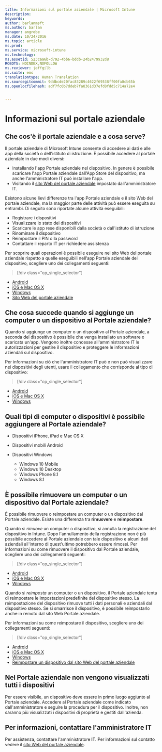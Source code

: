 ```yaml
---
title: Informazioni sul portale aziendale | Microsoft Intune
description: 
keywords: 
author: barlanmsft
ms.author: barlan
manager: angrobe
ms.date: 10/24/2016
ms.topic: article
ms.prod: 
ms.service: microsoft-intune
ms.technology: 
ms.assetid: 523caa6b-d792-4bb6-bddb-24b2479932d8
ROBOTS: NOINDEX,NOFOLLOW
ms.reviewer: jeffgilb
ms.suite: ems
translationtype: Human Translation
ms.sourcegitcommit: 9ddbcde20fac83289c4622f69538ff00fa0cb65b
ms.openlocfilehash: adf7fc0b7ddeb7fa8361d37efd0fdd5c714a72e4


---
```


# <a name="about-the-company-portal"></a>Informazioni sul portale aziendale

## <a name="what-is-the-company-portal-and-what-can-you-do-with-it"></a>Che cos'è il portale aziendale e a cosa serve?
Il portale aziendale di Microsoft Intune consente di accedere ai dati e alle app della società o dell'istituto di istruzione. È possibile accedere al portale aziendale in due modi diversi:

- Installando l'app Portale aziendale nel dispositivo. In genere è possibile scaricare l'app Portale aziendale dall'App Store del dispositivo, ma anche l'amministratore IT può installare l'app.
- Visitando il [sito Web del portale aziendale](http://portal.manage.microsoft.com) impostato dall'amministratore IT.

Esistono alcune lievi differenze tra l'app Portale aziendale e il sito Web del portale aziendale, ma la maggior parte delle attività può essere eseguita su entrambi. Di seguito sono riportate alcune attività eseguibili:

- Registrare i dispositivi
- Visualizzare lo stato dei dispositivi
- Scaricare le app rese disponibili dalla società o dall'istituto di istruzione
- Rinominare il dispositivo
- Reimpostare il PIN o la password
- Contattare il reparto IT per richiedere assistenza

Per scoprire quali operazioni è possibile eseguire nel sito Web del portale aziendale rispetto a quelle eseguibili nell'app Portale aziendale del dispositivo, scegliere uno dei collegamenti seguenti:

> [!div class="op_single_selector"]
- [Android](using-your-android-device-with-intune.md)
- [iOS e Mac OS X](using-your-ios-or-mac-os-x-device-with-intune.md)
- [Windows](using-your-windows-device-with-intune.md)
- [Sito Web del portale aziendale](using-the-intune-company-portal-website.md)

## <a name="what-happens-when-you-add-a-computer-or-device-to-the-company-portal"></a>Che cosa succede quando si aggiunge un computer o un dispositivo al Portale aziendale?
Quando si aggiunge un computer o un dispositivo al Portale aziendale, a seconda del dispositivo è possibile che venga installato un software o scaricata un'app.  Vengono inoltre concesse all'amministratore IT le autorizzazioni per gestire il dispositivo e proteggere le informazioni aziendali sul dispositivo.

Per informazioni su ciò che l'amministratore IT può e non può visualizzare nei dispositivi degli utenti, usare il collegamento che corrisponde al tipo di dispositivo:

> [!div class="op_single_selector"]
- [Android](what-happens-if-you-install-the-company-portal-app-and-enroll-your-device-in-intune-android.md)
- [iOS e Mac OS X](what-happens-if-you-install-the-company-portal-app-and-enroll-your-device-in-intune-ios.md)
- [Windows](what-can-your-it-administrator-see-when-you-enroll-your-device-in-intune-windows.md)

## <a name="what-kind-of-computers-or-devices-can-you-add-to-the-company-portal"></a>Quali tipi di computer o dispositivi è possibile aggiungere al Portale aziendale?

-   Dispositivi iPhone, iPad e Mac OS X

-   Dispositivi mobili Android

-   Dispositivi Windows
    -   Windows 10 Mobile
    -   Windows 10 Desktop
    -   Windows Phone 8.1
    -   Windows 8.1

## <a name="can-you-remove-a-computer-or-device-from-the-company-portal"></a>È possibile rimuovere un computer o un dispositivo dal Portale aziendale?
È possibile rimuovere o reimpostare un computer o un dispositivo dal Portale aziendale. Esiste una differenza tra **rimuovere** e **reimpostare**.

Quando si *rimuove* un computer o dispositivo, si annulla la registrazione del dispositivo in Intune. Dopo l'annullamento della registrazione non è più possibile accedere al Portale aziendale con tale dispositivo e alcuni dati aziendali all'interno di quest'ultimo potrebbero essere rimossi. Per informazioni su come rimuovere il dispositivo dal Portale aziendale, scegliere uno dei collegamenti seguenti:

> [!div class="op_single_selector"]
- [Android](unenroll-your-device-from-intune-android.md)
- [iOS e Mac OS X](unenroll-your-device-from-intune-ios.md)
- [Windows](unenroll-your-device-from-intune-windows.md)

Quando si *reimposta* un computer o un dispositivo, il Portale aziendale tenta di reimpostare le impostazioni predefinite del dispositivo stesso. La reimpostazione del dispositivo rimuove tutti i dati personali e aziendali dal dispositivo stesso. Se si smarrisce il dispositivo, è possibile reimpostarlo anche in remoto dal sito Web Portale aziendale.

Per informazioni su come reimpostare il dispositivo, scegliere uno dei collegamenti seguenti:

> [!div class="op_single_selector"]
- [Android](reset-erase-your-lost-or-stolen-device-android.md)
- [iOS e Mac OS X](reset-erase-your-lost-or-stolen-device-ios.md)
- [Windows](reset-erase-your-lost-or-stolen-device-windows.md)
- [Reimpostare un dispositivo dal sito Web del portale aziendale](reset-your-device-cpwebsite.md)

## <a name="you-do-not-see-all-of-your-devices-in-the-company-portal"></a>Nel Portale aziendale non vengono visualizzati tutti i dispositivi
Per essere visibile, un dispositivo deve essere in primo luogo aggiunto al Portale aziendale. Accedere al Portale aziendale come indicato dall'amministratore e seguire la procedura per il dispositivo. Inoltre, non saranno più visualizzati i dispositivi di proprietà e gestiti dall'azienda.

## <a name="if-you-have-questions-contact-your-it-administrator"></a>Per informazioni, contattare l'amministratore IT
Per assistenza, contattare l'amministratore IT. Per informazioni sul contatto vedere il [sito Web del portale aziendale](http://portal.manage.microsoft.com).



<!--HONumber=Nov16_HO1-->


